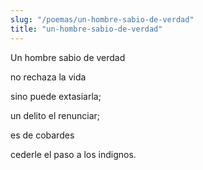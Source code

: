 ```yaml
---
slug: "/poemas/un-hombre-sabio-de-verdad"
title: "un-hombre-sabio-de-verdad"
---
```

Un hombre sabio de verdad

no rechaza la vida

sino puede extasiarla;

un delito el renunciar;

es de cobardes

cederle el paso a los indignos.